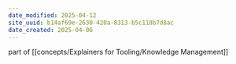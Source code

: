 ```yaml
---
date_modified: 2025-04-12
site_uuid: b14af69e-2630-420a-8313-b5c118b7d8ac
date_created: 2025-04-06
---
```


part of [[concepts/Explainers for Tooling/Knowledge Management]]